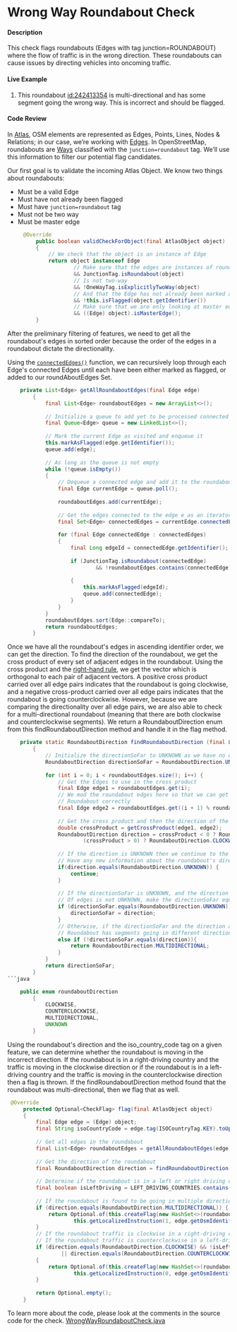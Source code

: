 # Wrong Way Roundabout Check

#### Description
This check flags roundabouts (Edges with tag junction=ROUNDABOUT) where the flow of traffic is in 
the wrong direction. These roundabouts can cause issues by directing vehicles into oncoming traffic.

#### Live Example
1) This roundabout [id:242413354](https://www.openstreetmap.org/way/242413354) is multi-directional and
has some segment going the wrong way. This is incorrect and should be flagged.

#### Code Review

In [Atlas](https://github.com/osmlab/atlas), OSM elements are represented as Edges, Points, Lines, 
Nodes & Relations; in our case, we’re working with [Edges](https://github.com/osmlab/atlas/blob/dev/src/main/java/org/openstreetmap/atlas/geography/atlas/items/Edge.java).
In OpenStreetMap, roundabouts are [Ways](https://wiki.openstreetmap.org/wiki/Way) classified with
the `junction=roundabout` tag. We’ll use this information to filter our potential flag candidates.

Our first goal is to validate the incoming Atlas Object. We know two things about roundabouts:
* Must be a valid Edge
* Must have not already been flagged
* Must have `junction=roundabout` tag
* Must not be two way
* Must be master edge

```java
     @Override
         public boolean validCheckForObject(final AtlasObject object)
         {
             // We check that the object is an instance of Edge
             return object instanceof Edge
                     // Make sure that the edges are instances of roundabout
                     && JunctionTag.isRoundabout(object)
                     // Is not two-way
                     && !OneWayTag.isExplicitlyTwoWay(object)
                     // And that the Edge has not already been marked as flagged
                     && !this.isFlagged(object.getIdentifier())
                     // Make sure that we are only looking at master edges
                     && ((Edge) object).isMasterEdge();
         }
```

After the preliminary filtering of features, we need to get all the roundabout's edges in sorted
order because the order of the edges in a roundabout dictate the directionality.

Using the [`connectedEdges()`](https://github.com/osmlab/atlas/blob/dev/src/main/java/org/openstreetmap/atlas/geography/atlas/items/Edge.java#L55)
function, we can recursively loop through each Edge's connected Edges until each have been either 
marked as flagged, or added to our roundAboutEdges Set.

```java
    private List<Edge> getAllRoundaboutEdges(final Edge edge)
        {
            final List<Edge> roundaboutEdges = new ArrayList<>();
    
            // Initialize a queue to add yet to be processed connected edges to
            final Queue<Edge> queue = new LinkedList<>();
    
            // Mark the current Edge as visited and enqueue it
            this.markAsFlagged(edge.getIdentifier());
            queue.add(edge);
    
            // As long as the queue is not empty
            while (!queue.isEmpty())
            {
                // Dequeue a connected edge and add it to the roundaboutEdges
                final Edge currentEdge = queue.poll();
    
                roundaboutEdges.add(currentEdge);
    
                // Get the edges connected to the edge e as an iterator
                final Set<Edge> connectedEdges = currentEdge.connectedEdges();
    
                for (final Edge connectedEdge : connectedEdges)
                {
                    final Long edgeId = connectedEdge.getIdentifier();
    
                    if (JunctionTag.isRoundabout(connectedEdge)
                            && !roundaboutEdges.contains(connectedEdge))
    
                    {
                        this.markAsFlagged(edgeId);
                        queue.add(connectedEdge);
                    }
                }
            }
            roundaboutEdges.sort(Edge::compareTo);
            return roundaboutEdges;
        }
```

Once we have all the roundabout's edges in ascending identifier order, we can get the direction. To
find the direction of the roundabout, we get the cross product of every set of adjacent edges in the
roundabout. Using the cross product and the [right-hand rule](https://en.wikipedia.org/wiki/Right-hand_rule),
we get the vector which is orthogonal to each pair of adjacent vectors. A positive cross product carried over all edge pairs
indicates that the roundabout is going clockwise, and a negative cross-product carried over all edge pairs
indicates that the roundabout is going counterclockwise. However, because we are comparing the directionality
over all edge pairs, we are also able to check for a multi-directional roundabout (meaning that there are
both clockwise and counterclockwise segments). We return a RoundaboutDirection enum from this
findRoundaboutDirection method and handle it in the flag method.

```java
    private static RoundaboutDirection findRoundaboutDirection (final List<Edge> roundaboutEdges)
        {
            // Initialize the directionSoFar to UNKNOWN as we have no directional information yet
            RoundaboutDirection directionSoFar = RoundaboutDirection.UNKNOWN;
    
            for (int i = 0; i < roundaboutEdges.size(); i++) {
                // Get the Edges to use in the cross product
                final Edge edge1 = roundaboutEdges.get(i);
                // We mod the roundabout edges here so that we can get the last pair of edges in the
                // Roundabout correctly
                final Edge edge2 = roundaboutEdges.get((i + 1) % roundaboutEdges.size());
    
                // Get the cross product and then the direction of the roundabout
                double crossProduct = getCrossProduct(edge1, edge2);
                RoundaboutDirection direction = crossProduct < 0 ? RoundaboutDirection.COUNTERCLOCKWISE :
                        (crossProduct > 0) ? RoundaboutDirection.CLOCKWISE : RoundaboutDirection.UNKNOWN;
    
                // If the direction is UNKNOWN then we continue to the next iteration because we do not
                // Have any new information about the roundabout's direction
                if(direction.equals(RoundaboutDirection.UNKNOWN)) {
                    continue;
                }
    
                // If the directionSoFar is UNKNOWN, and the direction derived from the current pair
                // Of edges is not UNKNOWN, make the directionSoFar equal to the current pair direction
                if (directionSoFar.equals(RoundaboutDirection.UNKNOWN)) {
                    directionSoFar = direction;
                }
                // Otherwise, if the directionSoFar and the direction are not equal, we know that the
                // Roundabout has segments going in different directions
                else if (!directionSoFar.equals(direction)){
                    return RoundaboutDirection.MULTIDIRECTIONAL;
                }
            }
            return directionSoFar;
        }
```java

    public enum roundaboutDirection
        {
            CLOCKWISE,
            COUNTERCLOCKWISE,
            MULTIDIRECTIONAL,
            UNKNOWN
        }

```

Using the roundabout's direction and the iso_country_code tag on a given feature, we can determine
whether the roundabout is moving in the incorrect direction. If the roundabout is in a right-driving
country and the traffic is moving in the clockwise direction or if the roundabout is in a left-driving
country and the traffic is moving in the counterclockwise direction then a flag is thrown.
If the findRoundaboutDirection method found that the roundabout was multi-directional, then we flag that
as well.

```java
 @Override
     protected Optional<CheckFlag> flag(final AtlasObject object)
     {
         final Edge edge = (Edge) object;
         final String isoCountryCode = edge.tag(ISOCountryTag.KEY).toUpperCase();
 
         // Get all edges in the roundabout
         final List<Edge> roundaboutEdges = getAllRoundaboutEdges(edge);
 
         // Get the direction of the roundabout
         final RoundaboutDirection direction = findRoundaboutDirection(roundaboutEdges);
 
         // Determine if the roundabout is in a left or right driving country
         final boolean isLeftDriving = LEFT_DRIVING_COUNTRIES.contains(isoCountryCode);
 
         // If the roundabout is found to be going in multiple directions
         if (direction.equals(RoundaboutDirection.MULTIDIRECTIONAL)) {
             return Optional.of(this.createFlag(new HashSet<>(roundaboutEdges),
                     this.getLocalizedInstruction(1, edge.getOsmIdentifier())));
         }
         // If the roundabout traffic is clockwise in a right-driving country, or
         // If the roundabout traffic is counterclockwise in a left-driving country
         if (direction.equals(RoundaboutDirection.CLOCKWISE) && !isLeftDriving
                 || direction.equals(RoundaboutDirection.COUNTERCLOCKWISE) && isLeftDriving)
         {
             return Optional.of(this.createFlag(new HashSet<>(roundaboutEdges),
                     this.getLocalizedInstruction(0, edge.getOsmIdentifier())));
         }
 
         return Optional.empty();
     }

```

To learn more about the code, please look at the comments in the source code for the check.
[WrongWayRoundaboutCheck.java](../../src/main/java/org/openstreetmap/atlas/checks/validation/linear/edges/WrongWayRoundaboutCheck.java)